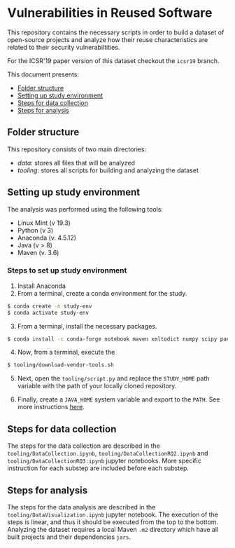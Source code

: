# Vulnerabilities in Reused Software
This repository contains the necessary scripts in order to build a dataset of open-source projects and analyze how their reuse characteristics are related to their security vulnerabiltities.

For the ICSR'19 paper version of this dataset checkout the ```icsr19``` branch.

This document presents:
- [Folder structure](#folders)
- [Setting up study environment](#setup)
- [Steps for data collection](#data_collection)
- [Steps for analysis](#data_analisis)

<a id="folders"></a>
## Folder structure
This repository consists of two main directories: 
- _data_: stores all files that will be analyzed
- _tooling_: stores all scripts for building and analyzing the dataset

<a id="setup"></a>
## Setting up study environment

The analysis was performed using the following tools:
- Linux Mint (v 19.3)
- Python (v 3)
- Anaconda (v. 4.5.12)
- Java (v > 8)
- Maven (v. 3.6)

### Steps to set up study environment
1. Install Anaconda
2. From a terminal, create a conda environment for the study.
```sh
$ conda create -n study-env
$ conda activate study-env
```
3. From a terminal, install the necessary packages.
```sh
$ conda install -c conda-forge notebook maven xmltodict numpy scipy pandas matplotlib seaborn
```
4. Now, from a terminal, execute the 
```sh
$ tooling/download-vendor-tools.sh
```
5. Next, open the ```tooling/script.py``` and replace the ```STUDY_HOME``` path variable with the path of your locally 
cloned repository.

6. Finally, create a ```JAVA_HOME``` system variable and export to the ```PATH```. See more instructions [here](https://stackoverflow.com/a/24641640).

<a id="data_collection"></a>
## Steps for data collection
The steps for the data collection are described in the ```tooling/DataCollection.ipynb```, ```tooling/DataCollectionRQ2.ipynb``` and ```tooling/DataCollectionRQ3.ipynb``` jupyter notebooks. 
More specific instruction for each substep are included before each substep.

<a id="data_analisis"></a>
## Steps for analysis
The steps for the data analysis are described in the ```tooling/DataVisualization.ipynb``` jupyter notebook. 
The execution of the steps is linear, and thus it should be executed from the top to the bottom. 
Analyzing the dataset requires a local Maven ```.m2``` directory which have all built projects and their dependencies ```jars```. 
